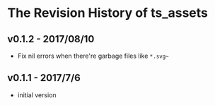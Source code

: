 # The Revision History of ts_assets

## v0.1.2 - 2017/08/10

* Fix nil errors when there're garbage files like `*.svg~`

## v0.1.1 - 2017/7/6

* initial version

